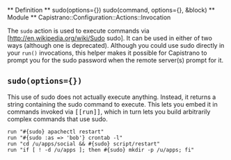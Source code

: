 ** Definition **
    sudo(options={})
    sudo(command, options={}, &block)
** Module **
    Capistrano::Configuration::Actions::Invocation

The `sudo` action is used to execute commands via [http://en.wikipedia.org/wiki/Sudo sudo]. It can be used in either of two ways (although one is deprecated). Although you could use sudo directly in your `run()` invocations, this helper makes it possible for Capistrano to prompt you for the sudo password when the remote server(s) prompt for it.

## `sudo(options={})`

This use of sudo does not actually execute anything. Instead, it returns a string containing the sudo command to execute. This lets you embed it in commands invoked via <tt>[[run]]</tt>, which in turn lets you build arbitrarily complex commands that use sudo.

    run "#{sudo} apachectl restart"
    run "#{sudo :as => 'bob'} crontab -l"
    run "cd /u/apps/social && #{sudo} script/restart"
    run "if [ ! -d /u/apps ]; then #{sudo} mkdir -p /u/apps; fi"

